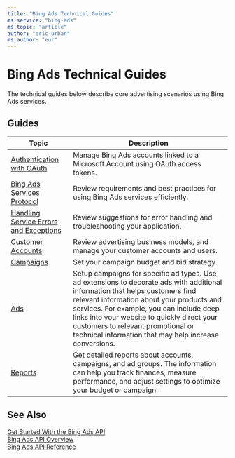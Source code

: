 ```yaml
---
title: "Bing Ads Technical Guides"
ms.service: "bing-ads"
ms.topic: "article"
author: "eric-urban"
ms.author: "eur"
---
```

# Bing Ads Technical Guides
The technical guides below describe core advertising scenarios using Bing Ads services.

## Guides

|Topic|Description|
|---------|---------------|
|[Authentication with OAuth](../guides/authentication-oauth.md)|Manage Bing Ads accounts linked to a Microsoft Account using OAuth access tokens.|
|[Bing Ads Services Protocol](../guides/services-protocol.md)|Review requirements and best practices for using Bing Ads services efficiently.|
|[Handling Service Errors and Exceptions](../guides/handle-service-errors-exceptions.md)|Review suggestions for error handling and troubleshooting your application.|
|[Customer Accounts](../guides/customer-accounts.md)|Review advertising business models, and manage your customer accounts and users.|
|[Campaigns](../guides/campaigns.md)|Set your campaign budget and bid strategy.|
|[Ads](../guides/ads.md)|Setup campaigns for specific ad types. Use ad extensions to decorate ads with additional information that helps customers find relevant information about your products and services. For example, you can include deep links into your website to quickly direct your customers to relevant promotional or technical information that may help increase conversions.|
|[Reports](../guides/reports.md)|Get detailed reports about accounts, campaigns, and ad groups. The information can help you track finances, measure performance, and adjust settings to optimize your budget or campaign.|

## See Also
[Get Started With the Bing Ads API](../guides/get-started.md)  
[Bing Ads API Overview](../guides/index.md)  
[Bing Ads API Reference](../guides/reference.md)  


